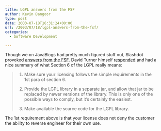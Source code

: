 ```yaml
---
title: LGPL answers from the FSF
author: Kevin Dangoor
type: post
date: 2003-07-18T16:31:24+00:00
url: /2003/07/18/lgpl-answers-from-the-fsf/
categories:
  - Software Development

---
```

Though we on JavaBlogs had pretty much figured stuff out, Slashdot provoked [answers from the FSF][1]. David Turner himself [responded][2] and had a nice summary of what Section 6 of the LGPL really means:

> 1. Make sure your licensing follows the simple requirements in the 1st para of section 6.
> 
> 2. Provide the LGPL library in a separate jar, and allow that jar to be replaced by newer versions of the library. This is only one of the possible ways to comply, but it&#8217;s certainly the easiest.
> 
> 3. Make available the source code for the LGPL library. 

The 1st requirement above is that your license does not deny the customer the ability to reverse engineer for their own use.

 [1]: http://developers.slashdot.org/article.pl?sid=03/07/17/2257224&mode=thread&tid=108&tid=117&tid=126&tid=156&tid=99 "Slashdot | LGPL is Viral for Java"
 [2]: http://developers.slashdot.org/comments.pl?sid=71522&cid=6466666